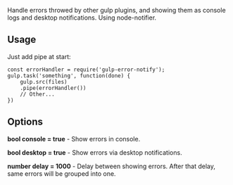 Handle errors throwed by other gulp plugins, and showing them as console logs and desktop notifications. Using node-notifier.

## Usage

Just add pipe at start:

```
const errorHandler = require('gulp-error-notify');
gulp.task('something', function(done) {
	gulp.src(files)
	.pipe(errorHandler())
	// Other...
})
```

## Options

**bool console = true** - Show errors in console.

**bool desktop = true** - Show errors via desktop notifications.

**number delay = 1000** - Delay between showing errors. After that delay, same errors will be grouped into one.
